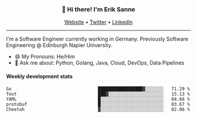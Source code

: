 <h3 align="center">👋 Hi there! I'm Erik Sanne</h3>
<p align="center">
  <a href="https://eriksanne.com">Website</a> •
  <a href="https://twitter.com/ErikKonradSanne">Twitter</a> •
  <a href="https://www.linkedin.com/in/eriksanne/">LinkedIn</a>
</p>

---
I'm a Software Engineer currently working in Germany. Previously Software Engineering @ Edinburgh Napier University.

- 😄 My Pronouns: He/Him
- 💬 Ask me about: Python, Golang, Java, Cloud, DevOps, Data Pipelines

<h4>Weekly development stats</h4>
<!--START_SECTION:waka-->

```text
Go                                 █████████████████▓░░░░░░░   71.29 %
Text                               ███▓░░░░░░░░░░░░░░░░░░░░░   15.13 %
YAML                               █░░░░░░░░░░░░░░░░░░░░░░░░   04.66 %
protobuf                           █░░░░░░░░░░░░░░░░░░░░░░░░   03.67 %
Cheetah                            ▓░░░░░░░░░░░░░░░░░░░░░░░░   02.06 %
```

<!--END_SECTION:waka-->
